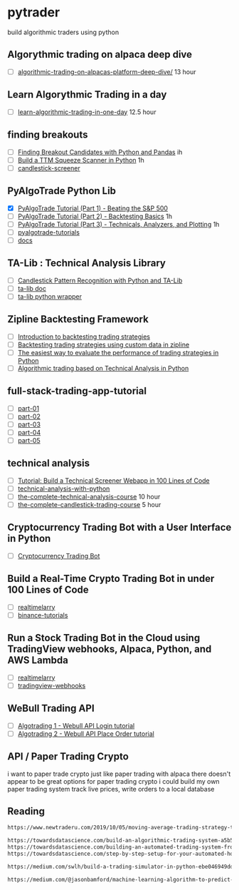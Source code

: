 # pytrader

build algorithmic traders using python

## Algorythmic trading on alpaca deep dive

- [ ] [algorithmic-trading-on-alpacas-platform-deep-dive/](https://www.udemy.com/course/algorithmic-trading-on-alpacas-platform-deep-dive) 13 hour

## Learn Algorythmic Trading in a day
- [ ] [learn-algorithmic-trading-in-one-day](https://www.udemy.com/course/learn-algorithmic-trading-in-one-day) 12.5 hour

## finding breakouts

- [ ] [Finding Breakout Candidates with Python and Pandas](https://www.youtube.com/watch?v=exGuyBnhN_8&t=1219s) ih
- [ ] [Build a TTM Squeeze Scanner in Python](https://www.youtube.com/watch?v=YhkNoOqYp9A&t=20s) 1h
- [ ] [candlestick-screener](https://github.com/hackingthemarkets/candlestick-screener)

## PyAlgoTrade Python Lib

- [x] [PyAlgoTrade Tutorial (Part 1) - Beating the S&P 500](https://www.youtube.com/watch?v=JcHOOEhaDtU)
- [ ] [PyAlgoTrade Tutorial (Part 2) - Backtesting Basics](https://www.youtube.com/watch?v=cdeftn1AZO8) 1h
- [ ] [PyAlgoTrade Tutorial (Part 3) - Technicals, Analyzers, and Plotting](https://www.youtube.com/watch?v=L5PRtZQNhSE) 1h
- [ ] [pyalgotrade-tutorials](https://github.com/hackingthemarkets/pyalgotrade-tutorials)
- [ ] [docs](http://gbeced.github.io/pyalgotrade/docs/v0.20/html/)

## TA-Lib : Technical Analysis Library

- [ ] [Candlestick Pattern Recognition with Python and TA-Lib](https://www.youtube.com/watch?v=QGkf2-caXmc)
- [ ] [ta-lib doc](http://mrjbq7.github.io/ta-lib/doc_index.html)
- [ ] [ta-lib python wrapper](https://github.com/mrjbq7/ta-lib)

## Zipline Backtesting Framework

- [ ] [Introduction to backtesting trading strategies](https://towardsdatascience.com/introduction-to-backtesting-trading-strategies-7afae611a35e)
- [ ] [Backtesting trading strategies using custom data in zipline](https://towardsdatascience.com/backtesting-trading-strategies-using-custom-data-in-zipline-e6fd65eeaca0)
- [ ] [The easiest way to evaluate the performance of trading strategies in Python](https://towardsdatascience.com/the-easiest-way-to-evaluate-the-performance-of-trading-strategies-in-python-4959fd798bb3)
- [ ] [Algorithmic trading based on Technical Analysis in Python](https://towardsdatascience.com/algorithmic-trading-based-on-technical-analysis-in-python-80d445dc6943)

## full-stack-trading-app-tutorial

- [ ] [part-01](https://hackingthemarkets.com/full-stack-trading-app-tutorial-part-01-database-design)
- [ ] [part-02](https://hackingthemarkets.com/full-stack-trading-app-tutorial-part-02-intro-to-sql)
- [ ] [part-03](https://hackingthemarkets.com/full-stack-trading-app-tutorial-part-03-python-sql-and-stock-universes)
- [ ] [part-04](https://hackingthemarkets.com/full-stack-trading-app-tutorial-part-04-job-scheduling)
- [ ] [part-05](https://hackingthemarkets.com/full-stack-trading-app-tutorial-part-05-price-data)

## technical analysis

- [ ] [Tutorial: Build a Technical Screener Webapp in 100 Lines of Code](https://www.youtube.com/watch?v=OhvQN_yIgCo)
- [ ] [technical-analysis-with-python](https://www.udemy.com/course/technical-analysis-with-python-for-algorithmic-trading)
- [ ] [the-complete-technical-analysis-course](https://www.udemy.com/course/the-complete-technical-analysis-course/) 10 hour
- [ ] [the-complete-candlestick-trading-course](https://www.udemy.com/course/the-complete-candlestick-trading-course/) 5 hour

## Cryptocurrency Trading Bot with a User Interface in Python

- [ ] [Cryptocurrency Trading Bot](https://www.udemy.com/course/cryptocurrency-trading-bot-with-user-interface-in-python/)

## Build a Real-Time Crypto Trading Bot in under 100 Lines of Code

- [ ] [realtimelarry](https://www.youtube.com/watch?v=GdlFhF6gjKo)
- [ ] [binance-tutorials](https://github.com/hackingthemarkets/binance-tutorials)

## Run a Stock Trading Bot in the Cloud using TradingView webhooks, Alpaca, Python, and AWS Lambda

- [ ] [realtimelarry](https://www.youtube.com/watch?v=TKAo_Z-hzQs&t=123s)
- [ ] [tradingview-webhooks](https://github.com/hackingthemarkets/tradingview-webhooks)

## WeBull Trading API

- [ ] [Algotrading 1 - Webull API Login tutorial](https://www.youtube.com/watch?v=fqBOePxsCDQ)
- [ ] [Algotrading 2 - Webull API Place Order tutorial](https://www.youtube.com/watch?v=3w3ZNQniSbU)

## API / Paper Trading Crypto

i want to paper trade crypto just like paper trading with alpaca
there doesn't appear to be great options for paper trading crypto
i could build my own paper trading system
track live prices, write orders to a local database

## Reading

```txt
https://www.newtraderu.com/2019/10/05/moving-average-trading-strategy-that-crushes-buy-and-hold/

https://towardsdatascience.com/build-an-algorithmic-trading-system-a5b54de5379
https://towardsdatascience.com/building-an-automated-trading-system-from-the-comfort-of-your-own-home-c9a2fb7405a3
https://towardsdatascience.com/step-by-step-setup-for-your-automated-home-trading-system-f205f646fd8f

https://medium.com/swlh/build-a-trading-simulator-in-python-ebe046949dd9

https://medium.com/@jasonbamford/machine-learning-algorithm-to-predict-stock-direction-d54b7666cc7c
```
